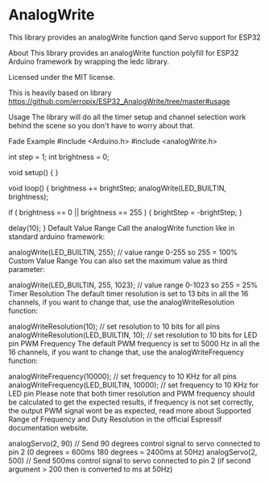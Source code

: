 # AnalogWrite
This library provides an analogWrite function qand Servo support for ESP32

About
This library provides an analogWrite function polyfill for ESP32 Arduino framework by wrapping the ledc library.

Licensed under the MIT license.

This is heavily based on library https://github.com/erropix/ESP32_AnalogWrite/tree/master#usage

Usage
The library will do all the timer setup and channel selection work behind the scene so you don't have to worry about that.

Fade Example
#include <Arduino.h>
#include <analogWrite.h>

int step = 1;
int brightness = 0;

void setup() {
}

void loop() {
  brightness += brightStep;
  analogWrite(LED_BUILTIN, brightness);

  if ( brightness == 0 || brightness == 255 ) {
    brightStep = -brightStep;
  }
  
  delay(10);
}
Default Value Range
Call the analogWrite function like in standard arduino framework:

analogWrite(LED_BUILTIN, 255); // value range 0-255 so 255 = 100%
Custom Value Range
You can also set the maximum value as third parameter:

analogWrite(LED_BUILTIN, 255, 1023); // value range 0-1023 so 255 = 25%
Timer Resolution
The default timer resolution is set to 13 bits in all the 16 channels, if you want to change that, use the analogWriteResolution function:

analogWriteResolution(10); // set resolution to 10 bits for all pins
analogWriteResolution(LED_BUILTIN, 10); // set resolution to 10 bits for LED pin
PWM Frequency
The default PWM frequency is set to 5000 Hz in all the 16 channels, if you want to change that, use the analogWriteFrequency function:

analogWriteFrequency(10000); // set frequency to 10 KHz for all pins
analogWriteFrequency(LED_BUILTIN, 10000); // set frequency to 10 KHz for LED pin
Please note that both timer resolution and PWM frequency should be calculated to get the expected results, if frequency is not set correctly, the output PWM signal wont be as expected, read more about Supported Range of Frequency and Duty Resolution in the official Espressif documentation website.

analogServo(2, 90) // Send 90 degrees control signal to servo connected to pin 2 (0 degrees = 600ms 180 degrees = 2400ms at 50Hz)
analogServo(2, 500) // Send 500ms control signal to servo connected to pin 2 (if second argument > 200 then is converted to ms at 50Hz)
